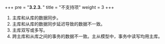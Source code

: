 +++
pre = "<b>3.2.3. </b>"
title = "不支持项"
weight = 3
+++

1. 主库和从库的数据同步。
1. 主库和从库的数据同步延迟导致的数据不一致。
1. 主库双写或多写。
1. 跨主库和从库之间的事务的数据不一致。主从模型中，事务中读写均用主库。